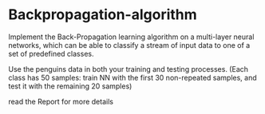 # Backpropagation-algorithm
Implement the Back-Propagation learning algorithm on a multi-layer neural networks, which can be able to classify a stream 
of input data to one of a set of predefined classes.

Use the penguins data in both your training and testing processes. (Each class has 50 samples: train NN with the first 30 non-repeated samples, and test it with the remaining 20 samples)

read the Report for more details 
